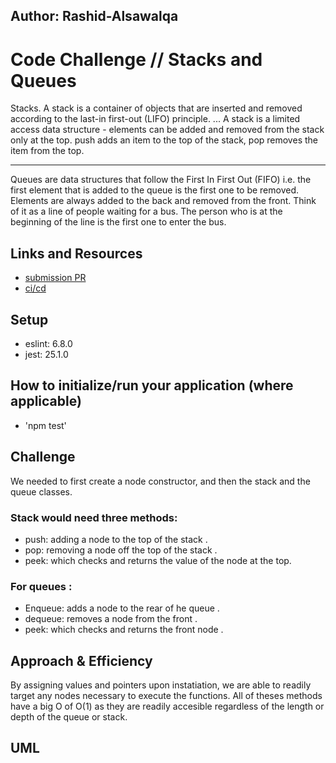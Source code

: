 ## Author: Rashid-Alsawalqa

# Code Challenge // Stacks and Queues

Stacks. A stack is a container of objects that are inserted and removed according to the last-in first-out (LIFO) principle. ... A stack is a limited access data structure - elements can be added and removed from the stack only at the top. push adds an item to the top of the stack, pop removes the item from the top.

_________________________

Queues are data structures that follow the First In First Out (FIFO) i.e. the first element that is added to the queue is the first one to be removed.
Elements are always added to the back and removed from the front. Think of it as a line of people waiting for a bus. The person who is at the beginning of the line is the first one to enter the bus.

## Links and Resources

- [submission PR](https://github.com/401-advanced-javascript-Rashid/data-structures-and-algorithms/pull/6)
- [ci/cd](https://github.com/401-advanced-javascript-Rashid/data-structures-and-algorithms/runs/422024476?check_suite_focus=true)

## Setup

   - eslint: 6.8.0
   - jest: 25.1.0

## How to initialize/run your application (where applicable)

- 'npm test'

## Challenge

We needed to first create a node constructor, and then the stack and the queue classes. 

### Stack would need three methods: 
- push: adding a node to the top of the stack .
- pop: removing a node off the top of the stack .
- peek: which checks and returns the value of the node at the top.

### For queues :
- Enqueue: adds a node to the rear of he queue .
- dequeue: removes a node from the front .
- peek: which checks and returns the front node .

## Approach & Efficiency

By assigning values and pointers upon instatiation, we are able to readily target any nodes necessary to execute the functions.
All of theses methods have a big O of O(1) as they are readily accesible regardless of the length or depth of the queue or stack. 

## UML 

